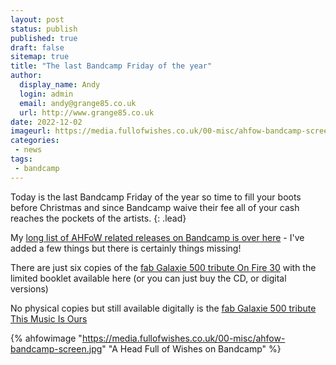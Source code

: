```yaml
---
layout: post
status: publish
published: true
draft: false
sitemap: true
title: "The last Bandcamp Friday of the year"
author:
  display_name: Andy
  login: admin
  email: andy@grange85.co.uk
  url: http://www.grange85.co.uk
date: 2022-12-02
imageurl: https://media.fullofwishes.co.uk/00-misc/ahfow-bandcamp-screen.jpg
categories:
 - news
tags:
 - bandcamp
---
```

Today is the last Bandcamp Friday of the year so time to fill your boots before Christmas and since Bandcamp waive their fee all of your cash reaches the pockets of the artists.
{: .lead}

My [long list of AHFoW related releases on Bandcamp is over here](https://www.fullofwishes.co.uk/articles/bandcamp-releases/) - I've added a few things but there is certainly things missing!

There are just six copies of the [fab Galaxie 500 tribute On Fire 30](https://aheadfullofwishes.bandcamp.com/album/on-fire-30) with the limited booklet available here (or you can just buy the CD, or digital versions)

No physical copies but still available digitally is the [fab Galaxie 500 tribute This Music Is Ours](https://aheadfullofwishes.bandcamp.com/album/this-music-is-ours)

{% ahfowimage "https://media.fullofwishes.co.uk/00-misc/ahfow-bandcamp-screen.jpg" "A Head Full of Wishes on Bandcamp" %}
